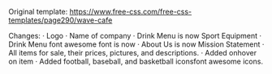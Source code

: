 Original template: https://www.free-css.com/free-css-templates/page290/wave-cafe

Changes: 
· Logo
· Name of company
· Drink Menu is now Sport Equipment 
· Drink Menu font awesome font is now 
· About Us is now Mission Statement
· All items for sale, their prices, pictures, and descriptions.
· Added onhover on item
· Added football, baseball, and basketball iconsfont awesome icons. 


